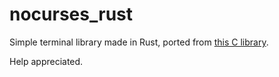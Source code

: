 # nocurses_rust
Simple terminal library made in Rust, ported from [this C library](https://github.com/LionyxML/nocurses/).

Help appreciated.
